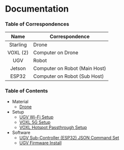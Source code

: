 # Documentation

### Table of Correspondences
| Name  | Correspondence |
|:-----:| --------- |
| Starling | Drone |
| VOXL (2) | Computer on Drone |
| UGV | Robot |
| Jetson | Computer on Robot (Main Host) |
| ESP32 | Computer on Robot (Sub Host)



### Table of Contents

- Material
    - [Drone](material/Drone.md)
- Setup
    - [UGV Wi-Fi Setup](Setup/UGV-Wifi-Setup.md)
    - [VOXL 5G Setup](setup/VOXL-5G-Setup.md)
    - [VOXL Hotspot Passthrough Setup](setup/VOXL-Hotspot-Passthrough-Setup.md)
- Software
    - [UGV Sub-Controller (ESP32) JSON Command Set](software/UGV-Sub-Controller-Command-Set.md)
    - [UGV Firmware Install](software/UGV-Firmware-Install.md)